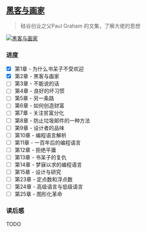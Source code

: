 ## [黑客与画家](https://book.douban.com/subject/6021440/)

> 硅谷创业之父Paul Graham 的文集，了解大佬的思想

[![黑客与画家](https://img9.doubanio.com/view/subject/l/public/s4669554.jpg)](https://book.douban.com/subject/6021440/)

### 进度

- [x] 第1章 - 为什么书呆子不受欢迎
- [x] 第2章 - 黑客与画家
- [ ] 第3章 - 不能说的话
- [ ] 第4章 - 良好的坏习惯
- [ ] 第5章 - 另一条路
- [ ] 第6章 - 如何创造财富
- [ ] 第7章 - 关注贫富分化
- [ ] 第8章 - 防止垃圾邮件的一种方法
- [ ] 第9章 - 设计者的品味
- [ ] 第10章 - 编程语言解析
- [ ] 第11章 - 一百年后的编程语言
- [ ] 第12章 - 拒绝平庸
- [ ] 第13章 - 书呆子的复仇
- [ ] 第14章 - 梦寐以求的编程语言
- [ ] 第15章 - 设计与研究
- [ ] 第23章 - 定点数和浮点数
- [ ] 第24章 - 高级语言与低级语言
- [ ] 第25章 - 图形化革命

### 读后感

TODO